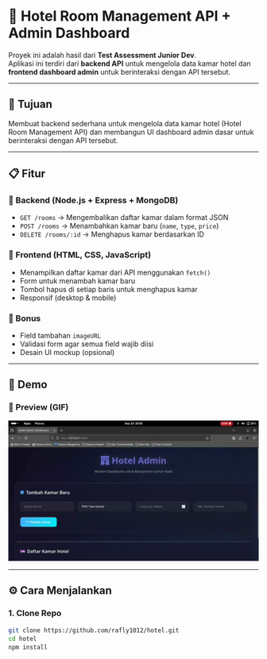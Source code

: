 # 🏨 Hotel Room Management API + Admin Dashboard

Proyek ini adalah hasil dari **Test Assessment Junior Dev**.  
Aplikasi ini terdiri dari **backend API** untuk mengelola data kamar hotel dan **frontend dashboard admin** untuk berinteraksi dengan API tersebut.

---

## 🎯 Tujuan
Membuat backend sederhana untuk mengelola data kamar hotel (Hotel Room Management API) dan membangun UI dashboard admin dasar untuk berinteraksi dengan API tersebut.

---

## 📋 Fitur

### 🔹 Backend (Node.js + Express + MongoDB)
- `GET /rooms` → Mengembalikan daftar kamar dalam format JSON  
- `POST /rooms` → Menambahkan kamar baru (`name`, `type`, `price`)  
- `DELETE /rooms/:id` → Menghapus kamar berdasarkan ID  

### 🔹 Frontend (HTML, CSS, JavaScript)
- Menampilkan daftar kamar dari API menggunakan `fetch()`  
- Form untuk menambah kamar baru  
- Tombol hapus di setiap baris untuk menghapus kamar  
- Responsif (desktop & mobile)  

### 🌟 Bonus
- Field tambahan `imageURL`  
- Validasi form agar semua field wajib diisi  
- Desain UI mockup (opsional)  

---

## 🎥 Demo

### 🔹 Preview (GIF)
![Demo](assets/demo.gif)

---

## ⚙️ Cara Menjalankan

### 1. Clone Repo
```bash
git clone https://github.com/rafly1012/hotel.git
cd hotel
npm install
